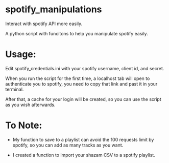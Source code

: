 # spotify_manipulations

Interact with spotify API more easily.

A python script with funcitons to help you manipulate spotify easily.

# Usage:

Edit spotify_credentials.ini with your spotify username, client id, and secret.

When you run the script for the first time, a localhost tab will open to authenticate you to spotify, you need to copy that link and past it in your terminal.

After that, a cache for your login will be created, so you can use the script as you wish afterwards.

# To Note:
- My function to save to a playlist can avoid the 100 requests limit by spotify, so you can add as many tracks as you want. 

- I created a function to import your shazam CSV to a spotify playlist.

